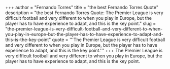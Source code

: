 +++
author = "Fernando Torres"
title = "the best Fernando Torres Quote"
description = "the best Fernando Torres Quote: The Premier League is very difficult football and very different to when you play in Europe, but the player has to have experience to adapt, and this is the key point."
slug = "the-premier-league-is-very-difficult-football-and-very-different-to-when-you-play-in-europe-but-the-player-has-to-have-experience-to-adapt-and-this-is-the-key-point"
quote = '''The Premier League is very difficult football and very different to when you play in Europe, but the player has to have experience to adapt, and this is the key point.'''
+++
The Premier League is very difficult football and very different to when you play in Europe, but the player has to have experience to adapt, and this is the key point.
